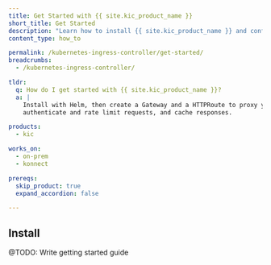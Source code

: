 ```yaml
---
title: Get Started with {{ site.kic_product_name }}
short_title: Get Started
description: "Learn how to install {{ site.kic_product_name }} and configure your first HTTPRoute"
content_type: how_to

permalink: /kubernetes-ingress-controller/get-started/
breadcrumbs:
  - /kubernetes-ingress-controller/

tldr:
  q: How do I get started with {{ site.kic_product_name }}?
  a: |
    Install with Helm, then create a Gateway and a HTTPRoute to proxy your traffic. Next, create some KongPlugin instances to 
    authenticate and rate limit requests, and cache responses.

products:
  - kic

works_on:
  - on-prem
  - konnect

prereqs:
  skip_product: true
  expand_accordion: false

---
```


## Install

@TODO: Write getting started guide